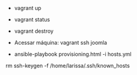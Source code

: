 

- vagrant up
- vagrant status
- vagrant destroy
- Acessar máquina: vagrant ssh joomla

- ansible-playbook provisioning.html -i hosts.yml

rm ssh-keygen -f /home/larissa/.ssh/known_hosts 